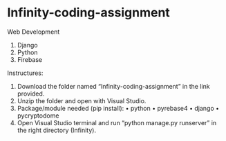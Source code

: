 # Infinity-coding-assignment
Web Development 
1. Django
2. Python
3. Firebase

Instructures: 
1.	Download the folder named “Infinity-coding-assignment” in the link provided. 
2.	Unzip the folder and open with Visual Studio.
3.	Package/module needed (pip install): 
    •	python
    •	pyrebase4
    •	django 
    •	pycryptodome 
4.	Open Visual Studio terminal and run “python manage.py runserver” in the right directory (Infinity).
